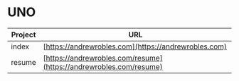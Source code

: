 UNO
===

| Project   | URL |
|-------|------|
| index | [https://andrewrobles.com](https://andrewrobles.com) |
| resume | [https://andrewrobles.com/resume](https://andrewrobles.com/resume) |



